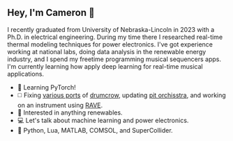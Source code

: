 ## Hey, I'm Cameron 🌆

I recently graduated from University of Nebraska-Lincoln in 2023 with a Ph.D. in electrical engineering. During my time there I researched real-time thermal modeling techniques for power electronics. I've got experience working at national labs, doing data analysis in the renewable energy industry, and I spend my freetime programming musical sequencers apps. I'm currently learning how apply deep learning for real-time musical applications.
- 🌱 Learning PyTorch!
- ◻️ Fixing [various ports](<https://github.com/entzmingerc/nb_drumcrow>) of [drumcrow](<https://github.com/entzmingerc/drumcrow>), updating [pit orchisstra](<https://github.com/entzmingerc/pit-orchisstra>), and working on an instrument using [RAVE](<https://github.com/entzmingerc/RAVE_instrument>).  
- 🌻 Interested in anything renewables.
- 💻 Let's talk about machine learning and power electronics.
- 📖 Python, Lua, MATLAB, COMSOL, and SuperCollider.
